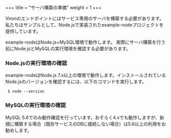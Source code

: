 +++
title = "サーバ構築の準備"
weight = 1
+++

Vironのエンドポイントにはサービス専用のサーバを構築する必要があります。  
私たちはサンプルとして、Node.jsで実装されたexample-nodeプロジェクトを提供しています。

example-nodeはNode.js+MySQL環境で動作します。
実際にサーバ構築を行う前にNode.jsとMySQLの実行環境を確認する必要があります。

### Node.jsの実行環境の確認

example-nodeはNode.js 7.x以上の環境で動作します。インストールされているNode.jsのバージョンを確認するには、以下のコマンドを実行します。

``` $ node --version```

### MySQLの実行環境の確認

MySQL 5.6でのみ動作確認を行っています。おそらく4.xでも動作しますが、新規に構築する場合（既存サービスのDBに接続しない場合）は5.6以上の利用をお勧めします。
